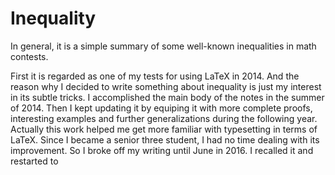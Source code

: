 # Inequality
In general, it is a simple summary of some well-known inequalities in math contests.

First it is regarded as one of my tests for using LaTeX in 2014. And the reason why I decided to write something about inequality is just my interest in its subtle tricks. I accomplished the main body of the notes in the summer of 2014. Then I kept updating it by equiping it with more complete proofs, interesting examples and further generalizations during the following year. Actually this work helped me get more familiar with typesetting in terms of LaTeX. Since I became a senior three student, I had no time dealing with its improvement. So I broke off my writing until June in 2016. I recalled it and restarted to  
